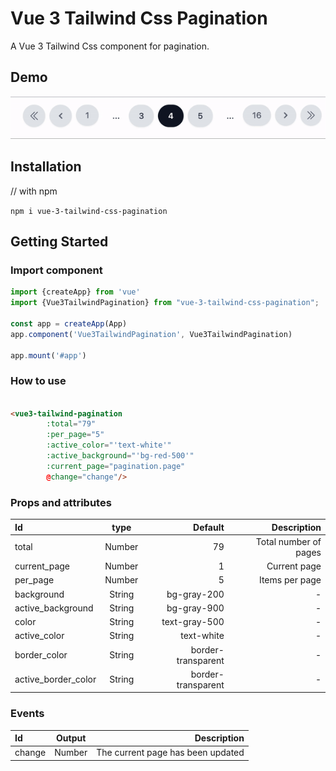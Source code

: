 # Vue 3 Tailwind Css Pagination

A Vue 3 Tailwind Css component for pagination.

## Demo

![alt text](https://github.com/Allegro-Musique/vue3-tailwind-pagination/blob/main/public/pagination.gif?raw=true, "Vue 3 Tailwind Css pagination")

## Installation

// with npm

`npm i vue-3-tailwind-css-pagination`

## Getting Started

### Import component

```js
import {createApp} from 'vue'
import {Vue3TailwindPagination} from "vue-3-tailwind-css-pagination";

const app = createApp(App)
app.component('Vue3TailwindPagination', Vue3TailwindPagination)

app.mount('#app')
```

### How to use

```html

<vue3-tailwind-pagination
        :total="79"
        :per_page="5"
        :active_color="'text-white'"
        :active_background="'bg-red-500'"
        :current_page="pagination.page"
        @change="change"/>
```

### Props and attributes

| Id                  |  type  |            Default |          Description   |
|:--------------------|:------:|-------------------:|-----------------------:|
| total               | Number |                 79 | Total number of pages  |
| current_page        | Number |                  1 |          Current page  |
| per_page            | Number |                  5 |        Items per page  |
| background          | String |        bg-gray-200 |                    -   |
| active_background   | String |        bg-gray-900 |                    -   |
| color               | String |      text-gray-500 |                    -   |
| active_color        | String |         text-white |                    -   |
| border_color        | String | border-transparent |                    -   |
| active_border_color | String | border-transparent |                    -   |

### Events

| Id     | Output |                            Description |
|:-------|:------:|---------------------------------------:|
| change | Number |      The current page has been updated |
